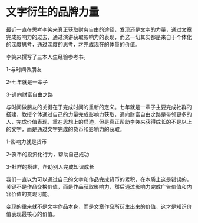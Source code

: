 # 文字衍生的品牌力量

最近一直在思考李笑来真正获取财务自由的途径，发现还是文字的力量，通过文章完成影响力的过去，通过演讲获取影响力的表现，而这一切其实都是来自于个体化的深度思考，通过深度的思考，才完成现在的体量的价值。

李笑来撰写了三本人生经验参考书。

1-与时间做朋友

2-七年就是一辈子

3-通向财富自由之路

与时间做朋友的关键在于完成时间的重新的定义。七年就是一辈子主要完成社群的搭建，教授个体通过自己的力量完成影响力获取，通向财富自由之路是带领更多的人，完成价值表现，重在思想上的启迪，但是真正帮助李笑来获得成长的不是以上的文字，而是通过文字完成的货币和影响力的获取。

1-影响力就是货币

2-货币的投资化行为，帮助自己成功

3-社群的搭建，帮助别人完成知识成长

我们一直以为可以通过自己的文字和作品完成货币的累积，在本质上这是错误的，关键不是作品交换价值，而是作品获取影响力，然后通过影响力完成广告价值和内容价值的变现可能。

变现的重来就不是文字作品本身，而是文章作品所衍生出来的价值，这才是知识价值表现最核心的价值。
